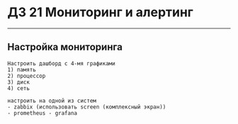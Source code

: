 # ДЗ 21 Мониторинг и алертинг
-----------------------------------------------------------------------
## Настройка мониторинга
```
Настроить дашборд с 4-мя графиками
1) память
2) процессор
3) диск
4) сеть

настроить на одной из систем
- zabbix (использовать screen (комплексный экран))
- prometheus - grafana
```
